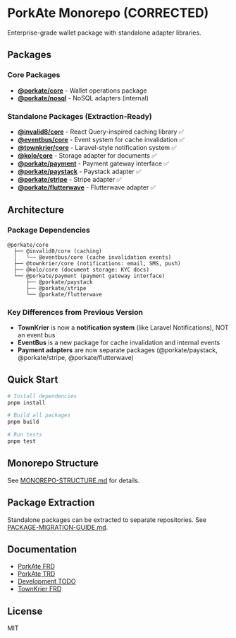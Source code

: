 # PorkAte Monorepo (CORRECTED)

Enterprise-grade wallet package with standalone adapter libraries.

## Packages

### Core Packages
- **[@porkate/core](packages/core)** - Wallet operations package
- **[@porkate/nosql](packages/nosql)** - NoSQL adapters (internal)

### Standalone Packages (Extraction-Ready)
- **[@invalid8/core](packages/standalone/invalid8)** - React Query-inspired caching library ✅
- **[@eventbus/core](packages/standalone/eventbus)** - Event system for cache invalidation ✅
- **[@townkrier/core](packages/standalone/townkrier)** - Laravel-style notification system ✅
- **[@kolo/core](packages/standalone/kolo)** - Storage adapter for documents ✅
- **[@porkate/payment](packages/standalone/payment)** - Payment gateway interface ✅
- **[@porkate/paystack](packages/standalone/paystack)** - Paystack adapter ✅
- **[@porkate/stripe](packages/standalone/stripe)** - Stripe adapter ✅
- **[@porkate/flutterwave](packages/standalone/flutterwave)** - Flutterwave adapter ✅

## Architecture

### Package Dependencies
```
@porkate/core
  ├── @invalid8/core (caching)
  │   └── @eventbus/core (cache invalidation events)
  ├── @townkrier/core (notifications: email, SMS, push)
  ├── @kolo/core (document storage: KYC docs)
  └── @porkate/payment (payment gateway interface)
      ├── @porkate/paystack
      ├── @porkate/stripe
      └── @porkate/flutterwave
```

### Key Differences from Previous Version
- **TownKrier** is now a **notification system** (like Laravel Notifications), NOT an event bus
- **EventBus** is a new package for cache invalidation and internal events
- **Payment adapters** are now separate packages (@porkate/paystack, @porkate/stripe, @porkate/flutterwave)

## Quick Start

```bash
# Install dependencies
pnpm install

# Build all packages
pnpm build

# Run tests
pnpm test
```

## Monorepo Structure

See [MONOREPO-STRUCTURE.md](docs/architecture/MONOREPO-STRUCTURE.md) for details.

## Package Extraction

Standalone packages can be extracted to separate repositories. See [PACKAGE-MIGRATION-GUIDE.md](docs/migration/PACKAGE-MIGRATION-GUIDE.md).

## Documentation

- [PorkAte FRD](docs/product/PorkAte-FRD.md)
- [PorkAte TRD](docs/product/PorkAte-TRD.md)
- [Development TODO](docs/product/PorkAte-TODO.md)
- [TownKrier FRD](.docs/product/townkrier/TownKrier-FRD.md)

## License

MIT
